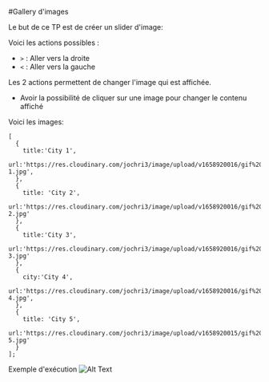 #Gallery d'images

Le but de ce TP est de créer un slider d'image:

Voici les actions possibles :

- `>` : Aller vers la droite
- `<` : Aller vers la gauche

Les 2 actions permettent de changer l'image qui est affichée.

- Avoir la possibilité de cliquer sur une image pour changer le contenu affiché

Voici les images:

```
[
  {
    title:'City 1',
    url:'https://res.cloudinary.com/jochri3/image/upload/v1658920016/gif%20exercices/gallery/city-1.jpg',
  },
  {
    title: 'City 2',
    url:'https://res.cloudinary.com/jochri3/image/upload/v1658920016/gif%20exercices/gallery/city-2.jpg'
  },
  {
    title:'City 3',
    url:'https://res.cloudinary.com/jochri3/image/upload/v1658920016/gif%20exercices/gallery/city-3.jpg'
  },
  {
    city:'City 4',
    url:'https://res.cloudinary.com/jochri3/image/upload/v1658920016/gif%20exercices/gallery/city-4.jpg',
  },
  {
    title: 'City 5',
    url:'https://res.cloudinary.com/jochri3/image/upload/v1658920015/gif%20exercices/gallery/city-5.jpg'
  }
];
```

Exemple d'exécution
![Alt Text](https://res.cloudinary.com/jochri3/image/upload/v1658919662/gif%20exercices/tp5-image-slider.gif)
